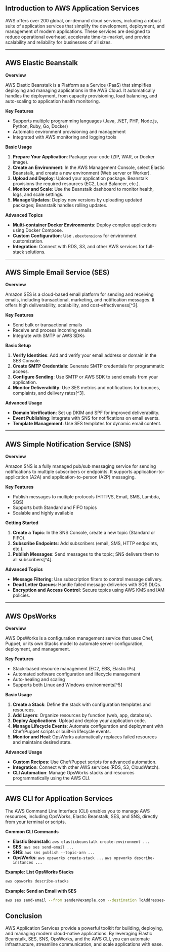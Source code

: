 ## Introduction to AWS Application Services

AWS offers over 200 global, on-demand cloud services, including a robust suite of application services that simplify the development, deployment, and management of modern applications. These services are designed to reduce operational overhead, accelerate time-to-market, and provide scalability and reliability for businesses of all sizes.

---

## AWS Elastic Beanstalk

**Overview**

AWS Elastic Beanstalk is a Platform as a Service (PaaS) that simplifies deploying and managing applications in the AWS Cloud. It automatically handles the deployment, from capacity provisioning, load balancing, and auto-scaling to application health monitoring.

**Key Features**

- Supports multiple programming languages (Java, .NET, PHP, Node.js, Python, Ruby, Go, Docker)
- Automatic environment provisioning and management
- Integrated with AWS monitoring and logging tools

**Basic Usage**

1. **Prepare Your Application**: Package your code (ZIP, WAR, or Docker image).
2. **Create an Environment**: In the AWS Management Console, select Elastic Beanstalk, and create a new environment (Web server or Worker).
3. **Upload and Deploy**: Upload your application package. Beanstalk provisions the required resources (EC2, Load Balancer, etc.).
4. **Monitor and Scale**: Use the Beanstalk dashboard to monitor health, logs, and scale settings.
5. **Manage Updates**: Deploy new versions by uploading updated packages; Beanstalk handles rolling updates.

**Advanced Topics**

- **Multi-container Docker Environments**: Deploy complex applications using Docker Compose.
- **Custom Configuration**: Use `.ebextensions` for environment customization.
- **Integration**: Connect with RDS, S3, and other AWS services for full-stack solutions.

---

## AWS Simple Email Service (SES)

**Overview**

Amazon SES is a cloud-based email platform for sending and receiving emails, including transactional, marketing, and notification messages. It offers high deliverability, scalability, and cost-effectiveness[^3].

**Key Features**

- Send bulk or transactional emails
- Receive and process incoming emails
- Integrate with SMTP or AWS SDKs

**Basic Setup**

1. **Verify Identities**: Add and verify your email address or domain in the SES Console.
2. **Create SMTP Credentials**: Generate SMTP credentials for programmatic access.
3. **Configure Sending**: Use SMTP or AWS SDK to send emails from your application.
4. **Monitor Deliverability**: Use SES metrics and notifications for bounces, complaints, and delivery rates[^3].

**Advanced Usage**

- **Domain Verification**: Set up DKIM and SPF for improved deliverability.
- **Event Publishing**: Integrate with SNS for notifications on email events.
- **Template Management**: Use SES templates for dynamic email content.

---

## AWS Simple Notification Service (SNS)

**Overview**

Amazon SNS is a fully managed pub/sub messaging service for sending notifications to multiple subscribers or endpoints. It supports application-to-application (A2A) and application-to-person (A2P) messaging.

**Key Features**

- Publish messages to multiple protocols (HTTP/S, Email, SMS, Lambda, SQS)
- Supports both Standard and FIFO topics
- Scalable and highly available

**Getting Started**

1. **Create a Topic**: In the SNS Console, create a new topic (Standard or FIFO).
2. **Subscribe Endpoints**: Add subscribers (email, SMS, HTTP endpoints, etc.).
3. **Publish Messages**: Send messages to the topic; SNS delivers them to all subscribers[^4].

**Advanced Topics**

- **Message Filtering**: Use subscription filters to control message delivery.
- **Dead Letter Queues**: Handle failed message deliveries with SQS DLQs.
- **Encryption and Access Control**: Secure topics using AWS KMS and IAM policies.

---

## AWS OpsWorks

**Overview**

AWS OpsWorks is a configuration management service that uses Chef, Puppet, or its own Stacks model to automate server configuration, deployment, and management.

**Key Features**

- Stack-based resource management (EC2, EBS, Elastic IPs)
- Automated software configuration and lifecycle management
- Auto-healing and scaling
- Supports both Linux and Windows environments[^5]

**Basic Usage**

1. **Create a Stack**: Define the stack with configuration templates and resources.
2. **Add Layers**: Organize resources by function (web, app, database).
3. **Deploy Applications**: Upload and deploy your application code.
4. **Manage Lifecycle Events**: Automate configuration and deployment with Chef/Puppet scripts or built-in lifecycle events.
5. **Monitor and Heal**: OpsWorks automatically replaces failed resources and maintains desired state.

**Advanced Usage**

- **Custom Recipes**: Use Chef/Puppet scripts for advanced automation.
- **Integration**: Connect with other AWS services (RDS, S3, CloudWatch).
- **CLI Automation**: Manage OpsWorks stacks and resources programmatically using the AWS CLI.

---

## AWS CLI for Application Services

The AWS Command Line Interface (CLI) enables you to manage AWS resources, including OpsWorks, Elastic Beanstalk, SES, and SNS, directly from your terminal or scripts.

**Common CLI Commands**

- **Elastic Beanstalk**:
`aws elasticbeanstalk create-environment ...`
- **SES**:
`aws ses send-email ...`
- **SNS**:
`aws sns publish --topic-arn ...`
- **OpsWorks**:
`aws opsworks create-stack ...`
`aws opsworks describe-instances ...`

**Example: List OpsWorks Stacks**

```bash
aws opsworks describe-stacks
```

**Example: Send an Email with SES**

```bash
aws ses send-email --from sender@example.com --destination ToAddresses=recipient@example.com --message "Subject={Data=Test},Body={Text={Data=Hello}}"
```

## Conclusion

AWS Application Services provide a powerful toolkit for building, deploying, and managing modern cloud-native applications. By leveraging Elastic Beanstalk, SES, SNS, OpsWorks, and the AWS CLI, you can automate infrastructure, streamline communication, and scale applications with ease.
